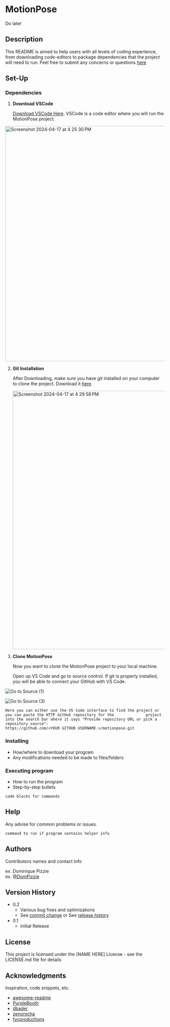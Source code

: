 # MotionPose

Do later

## Description


This README is aimed to help users with all levels of coding experience, from downloading code-editors to package dependencies that the project will need to run. Feel free to submit any concerns or questions [here](https://forms.gle/jqhrSSzZc9947NS2A)

## Set-Up

### Dependencies

1. **Download VSCode**

      [Download VSCode Here](https://code.visualstudio.com/download). VSCode is a code editor where you will run the MotionPose project. 
   
<img width="742" alt="Screenshot 2024-04-17 at 4 25 30 PM" src="https://github.com/michael01890/motionpose/assets/124008592/2880f07c-9a13-4b39-aa18-cc3385329569">

2. **Git Installation**

   After Downloading, make sure you have git installed on your computer to clone the project.
   Download it [here](https://git-scm.com/downloads)


   <img width="815" alt="Screenshot 2024-04-17 at 4 29 58 PM" src="https://github.com/michael01890/motionpose/assets/124008592/1a66600f-6e60-49b4-9846-8d22cf696b9c">

4. **Clone MotionPose**

      Now you want to clone the MotionPose project to your local machine.

      Open up VS Code and go to source control. If git is properly installed, you will be able to connect your GitHub with VS Code.

   
![Go to Source (1)](https://github.com/michael01890/motionpose/assets/124008592/fe4911bf-d3eb-457c-8d07-74161387c6b0)

![Go to Source (3)](https://github.com/michael01890/motionpose/assets/124008592/149778e5-9dc8-4012-b43b-71d7886de31b)


    Here you can either use the VS Code interface to find the project or you can paste the HTTP GitHub repository for the              project into the search bar where it says "Provide repository URL or pick a repository source":
    https://github.com/<YOUR GITHUB USERNAME.>/motionpose.git

### Installing

* How/where to download your program
* Any modifications needed to be made to files/folders

### Executing program

* How to run the program
* Step-by-step bullets
```
code blocks for commands
```

## Help

Any advise for common problems or issues.
```
command to run if program contains helper info
```

## Authors

Contributors names and contact info

ex. Dominique Pizzie  
ex. [@DomPizzie](https://twitter.com/dompizzie)

## Version History

* 0.2
    * Various bug fixes and optimizations
    * See [commit change]() or See [release history]()
* 0.1
    * Initial Release

## License

This project is licensed under the [NAME HERE] License - see the LICENSE.md file for details

## Acknowledgments

Inspiration, code snippets, etc.
* [awesome-readme](https://github.com/matiassingers/awesome-readme)
* [PurpleBooth](https://gist.github.com/PurpleBooth/109311bb0361f32d87a2)
* [dbader](https://github.com/dbader/readme-template)
* [zenorocha](https://gist.github.com/zenorocha/4526327)
* [fvcproductions](https://gist.github.com/fvcproductions/1bfc2d4aecb01a834b46)
